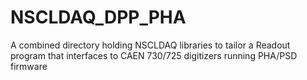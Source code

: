 # NSCLDAQ_DPP_PHA
A combined directory holding NSCLDAQ libraries to tailor a Readout program that interfaces to CAEN 730/725 digitizers running PHA/PSD firmware
